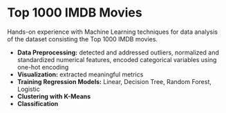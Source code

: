 # Top 1000 IMDB Movies

Hands-on experience with Machine Learning techniques for data analysis of the dataset consisting the Top 1000 IMDB movies.

- **Data Preprocessing:** detected and addressed outliers, normalized and standardized numerical features, encoded categorical variables using one-hot encoding
- **Visualization:** extracted meaningful metrics
- **Training Regression Models:** Linear, Decision Tree, Random Forest, Logistic
- **Clustering with K-Means**
- **Classification**

